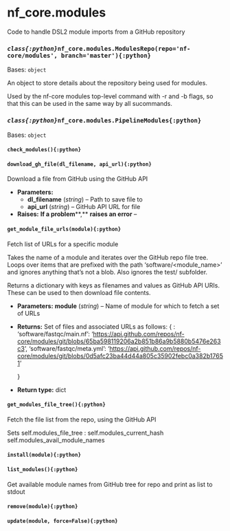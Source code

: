 # nf_core.modules

<a id="module-nf_core.modules"></a>

Code to handle DSL2 module imports from a GitHub repository

### _`class{:python}`_`nf_core.modules.ModulesRepo(repo='nf-core/modules', branch='master'){:python}`

Bases: `object`

An object to store details about the repository being used for modules.

Used by the nf-core modules top-level command with -r and -b flags,
so that this can be used in the same way by all sucommands.

### _`class{:python}`_`nf_core.modules.PipelineModules{:python}`

Bases: `object`

#### `check_modules(){:python}`

#### `download_gh_file(dl_filename, api_url){:python}`

Download a file from GitHub using the GitHub API

- **Parameters:**
  - **dl_filename** (_string_) – Path to save file to
  - **api_url** (_string_) – GitHub API URL for file
- **Raises:**
  **If a problem**\*\*,\*\* **raises an error** –

#### `get_module_file_urls(module){:python}`

Fetch list of URLs for a specific module

Takes the name of a module and iterates over the GitHub repo file tree.
Loops over items that are prefixed with the path ‘software/\<module_name>’ and ignores
anything that’s not a blob. Also ignores the test/ subfolder.

Returns a dictionary with keys as filenames and values as GitHub API URIs.
These can be used to then download file contents.

- **Parameters:**
  **module** (_string_) – Name of module for which to fetch a set of URLs
- **Returns:**
  Set of files and associated URLs as follows:
  {
  : ‘software/fastqc/main.nf’: ‘<https://api.github.com/repos/nf-core/modules/git/blobs/65ba598119206a2b851b86a9b5880b5476e263c3>’,
  ‘software/fastqc/meta.yml’: ‘<https://api.github.com/repos/nf-core/modules/git/blobs/0d5afc23ba44d44a805c35902febc0a382b17651>’

  }

- **Return type:**
  dict

#### `get_modules_file_tree(){:python}`

Fetch the file list from the repo, using the GitHub API

Sets self.modules_file_tree
: self.modules_current_hash
self.modules_avail_module_names

#### `install(module){:python}`

#### `list_modules(){:python}`

Get available module names from GitHub tree for repo
and print as list to stdout

#### `remove(module){:python}`

#### `update(module, force=False){:python}`

